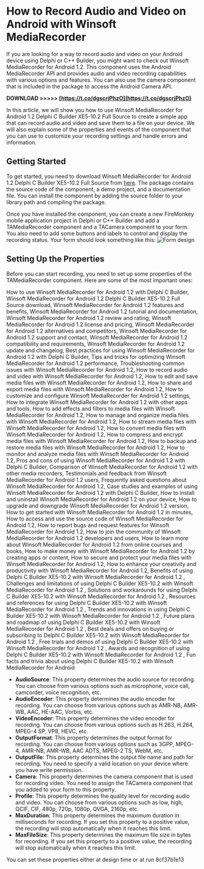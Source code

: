 
 
# How to Record Audio and Video on Android with Winsoft MediaRecorder
 
If you are looking for a way to record audio and video on your Android device using Delphi or C++ Builder, you might want to check out Winsoft MediaRecorder for Android 1.2. This component uses the Android MediaRecorder API and provides audio and video recording capabilities with various options and features. You can also use the camera component that is included in the package to access the Android Camera API.
 
**DOWNLOAD &gt;&gt;&gt;&gt;&gt; [https://t.co/dgscrjPhzO](https://t.co/dgscrjPhzO)**


 
In this article, we will show you how to use Winsoft MediaRecorder for Android 1.2 Delphi C Builder XE5-10.2 Full Source to create a simple app that can record audio and video and save them to a file on your device. We will also explain some of the properties and events of the component that you can use to customize your recording settings and handle errors and information.
 
## Getting Started
 
To get started, you need to download Winsoft MediaRecorder for Android 1.2 Delphi C Builder XE5-10.2 Full Source from [here](https://developer.team/delphi/24443-winsoft-mediarecorder-for-android-12-delphi-c-builder-xe5-102-full-source.html). The package contains the source code of the component, a demo project, and a documentation file. You can install the component by adding the source folder to your library path and compiling the package.
 
Once you have installed the component, you can create a new FireMonkey mobile application project in Delphi or C++ Builder and add a TAMediaRecorder component and a TACamera component to your form. You also need to add some buttons and labels to control and display the recording status. Your form should look something like this:
 ![Form design](https://i.imgur.com/6yQqY3O.png) 
## Setting Up the Properties
 
Before you can start recording, you need to set up some properties of the TAMediaRecorder component. Here are some of the most important ones:
 
How to use Winsoft MediaRecorder for Android 1.2 with Delphi C Builder,  Winsoft MediaRecorder for Android 1.2 Delphi C Builder XE5-10.2 Full Source download,  Winsoft MediaRecorder for Android 1.2 features and benefits,  Winsoft MediaRecorder for Android 1.2 tutorial and documentation,  Winsoft MediaRecorder for Android 1.2 review and rating,  Winsoft MediaRecorder for Android 1.2 license and pricing,  Winsoft MediaRecorder for Android 1.2 alternatives and competitors,  Winsoft MediaRecorder for Android 1.2 support and contact,  Winsoft MediaRecorder for Android 1.2 compatibility and requirements,  Winsoft MediaRecorder for Android 1.2 update and changelog,  Best practices for using Winsoft MediaRecorder for Android 1.2 with Delphi C Builder,  Tips and tricks for optimizing Winsoft MediaRecorder for Android 1.2 performance,  Troubleshooting common issues with Winsoft MediaRecorder for Android 1.2,  How to record audio and video with Winsoft MediaRecorder for Android 1.2,  How to edit and save media files with Winsoft MediaRecorder for Android 1.2,  How to share and export media files with Winsoft MediaRecorder for Android 1.2,  How to customize and configure Winsoft MediaRecorder for Android 1.2 settings,  How to integrate Winsoft MediaRecorder for Android 1.2 with other apps and tools,  How to add effects and filters to media files with Winsoft MediaRecorder for Android 1.2,  How to manage and organize media files with Winsoft MediaRecorder for Android 1.2,  How to stream media files with Winsoft MediaRecorder for Android 1.2,  How to convert media files with Winsoft MediaRecorder for Android 1.2,  How to compress and encrypt media files with Winsoft MediaRecorder for Android 1.2,  How to backup and restore media files with Winsoft MediaRecorder for Android 1.2,  How to monitor and analyze media files with Winsoft MediaRecorder for Android 1.2,  Pros and cons of using Winsoft MediaRecorder for Android 1.2 with Delphi C Builder,  Comparison of Winsoft MediaRecorder for Android 1.2 with other media recorders,  Testimonials and feedback from Winsoft MediaRecorder for Android 1.2 users,  Frequently asked questions about Winsoft MediaRecorder for Android 1.2,  Case studies and examples of using Winsoft MediaRecorder for Android 1.2 with Delphi C Builder,  How to install and uninstall Winsoft MediaRecorder for Android 1.2 on your device,  How to upgrade and downgrade Winsoft MediaRecorder for Android 1.2 version,  How to get started with Winsoft MediaRecorder for Android 1.2 in minutes,  How to access and use the source code of Winsoft MediaRecorder for Android 1.2,  How to report bugs and request features for Winsoft MediaRecorder for Android 1.2,  How to join the community of Winsoft MediaRecorder for Android 1.2 developers and users,  How to learn more about Winsoft MediaRecorder for Android 1.2 from online courses and books,  How to make money with Winsoft MediaRecorder for Android 1.2 by creating apps or content,  How to secure and protect your media files with Winsoft MediaRecorder for Android 1.2,  How to enhance your creativity and productivity with Winsoft MediaRecorder for Android 1.2,  Benefits of using Delphi C Builder XE5-10.2 with Winsoft MediaRecorder for Android 1.2 ,  Challenges and limitations of using Delphi C Builder XE5-10.2 with Winsoft MediaRecorder for Android 1.2 ,  Solutions and workarounds for using Delphi C Builder XE5-10.2 with Winsoft MediaRecorder for Android 1.2 ,  Resources and references for using Delphi C Builder XE5-10.2 with Winsoft MediaRecorder for Android 1.2 ,  Trends and innovations in using Delphi C Builder XE5-10.2 with Winsoft MediaRecorder for Android 1.2 ,  Future plans and roadmap of using Delphi C Builder XE5-10.2 with Winsoft MediaRecorder for Android 1.2 ,  Best deals and offers on buying or subscribing to Delphi C Builder XE5-10.2 with Winsoft MediaRecorder for Android 1.2 ,  Free trials and demos of using Delphi C Builder XE5-10.2 with Winsoft MediaRecorder for Android 1.2 ,  Awards and recognition of using Delphi C Builder XE5-10.2 with Winsoft MediaRecorder for Android 1.2 ,  Fun facts and trivia about using Delphi C Builder XE5-10.2 with Winsoft MediaRecorder for Android
 
- **AudioSource**: This property determines the audio source for recording. You can choose from various options such as microphone, voice call, camcorder, voice recognition, etc.
- **AudioEncoder**: This property determines the audio encoder for recording. You can choose from various options such as AMR-NB, AMR-WB, AAC, HE-AAC, Vorbis, etc.
- **VideoEncoder**: This property determines the video encoder for recording. You can choose from various options such as H.263, H.264, MPEG-4 SP, VP8, HEVC, etc.
- **OutputFormat**: This property determines the output format for recording. You can choose from various options such as 3GPP, MPEG-4, AMR-NB, AMR-WB, AAC ADTS, MPEG-2 TS, WebM, etc.
- **OutputFile**: This property determines the output file name and path for recording. You need to specify a valid location on your device where you have write permission.
- **Camera**: This property determines the camera component that is used for recording video. You need to assign the TACamera component that you added to your form to this property.
- **Profile**: This property determines the quality level for recording audio and video. You can choose from various options such as low, high, QCIF, CIF, 480p, 720p, 1080p, QVGA, 2160p, etc.
- **MaxDuration**: This property determines the maximum duration in milliseconds for recording. If you set this property to a positive value, the recording will stop automatically when it reaches this limit.
- **MaxFileSize**: This property determines the maximum file size in bytes for recording. If you set this property to a positive value, the recording will stop automatically when it reaches this limit.

You can set these properties either at design time or at run
 8cf37b1e13
 
